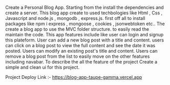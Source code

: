 Create a Personal Blog App. 
Starting from the install the dependencies and create a server. 
This blog app create to used techbologies like Html , Css , Javascript and node.js , mongodb , express.js.
first off all to install packages like npm i express , mongoose , cookies , jsonwebtoken etc..
The create a blog app to use the MVC folder structure. to easily read the maintain the code.
This app features include like user can login and signup this plateform.
User can add a new blog post with a title and content.
users can click on a blog post to view the full content and see the date it was posted.
Users can modify an existing post's title and content.
Users can remove a blog post from the list
to easily move on the other features including navabar. To describe the all the feature of the project
Create a simple and clean ui for this project.

Project Deploy Link :- https://blog-app-taupe-gamma.vercel.app

